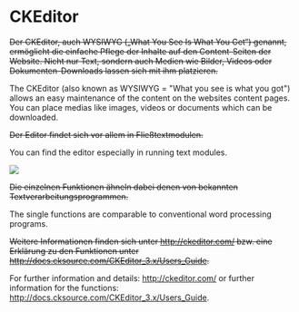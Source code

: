 # CKEditor

~~Der CKEditor, auch WYSIWYG („What You See Is What You Get“) genannt, ermöglicht die einfache Pflege der Inhalte auf den Content-Seiten der Website. Nicht nur Text, sondern auch Medien wie Bilder, Videos oder Dokumenten-Downloads lassen sich mit ihm platzieren.~~

The CKEditor (also known as WYSIWYG = "What you see is what you got") allows an easy maintenance of the content on the websites content pages. You can place medias like images, videos or documents which can be downloaded.

~~Der Editor findet sich vor allem in Fließtextmodulen.~~

You can find the editor especially in running text modules.

![](bild27.png)

~~Die einzelnen Funktionen ähneln dabei denen von bekannten Textverarbeitungsprogrammen.~~

The single functions are comparable to conventional word processing programs.

~~Weitere Informationen finden sich unter http://ckeditor.com/ bzw. eine Erklärung zu den Funktionen unter http://docs.cksource.com/CKEditor_3.x/Users_Guide.~~ 

For further information and details: http://ckeditor.com/ or further information for the functions: http://docs.cksource.com/CKEditor_3.x/Users_Guide.

